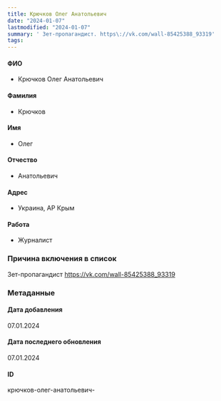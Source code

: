 ```yaml
---
title: Крючков Олег Анатольевич
date: "2024-01-07"
lastmodified: "2024-01-07"
summary: ' Зет-пропагандист. https\://vk.com/wall-85425388_93319'
tags: 
---
```

<!--# pp2-->
<!--## Фигурант-->
<!--### Личные данные-->
#### ФИО
- Крючков Олег Анатольевич
#### Фамилия
- Крючков
#### Имя
- Олег
#### Отчество
- Анатольевич
#### Адрес
- Украина, АР Крым
#### Работа
- Журналист
### Причина включения в список
Зет-пропагандист
https://vk.com/wall-85425388_93319
### Метаданные
#### Дата добавления
07.01.2024
#### Дата последнего обновления
07.01.2024
#### ID
крючков-олег-анатольевич-
<!--## END;-->
